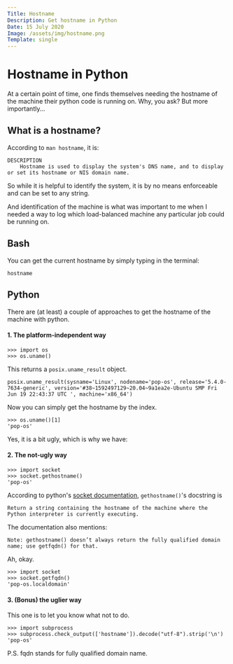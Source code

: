 ```yaml
---
Title: Hostname
Description: Get hostname in Python
Date: 15 July 2020
Image: /assets/img/hostname.png
Template: single
---
```


# Hostname in Python

At a certain point of time, one finds themselves needing the hostname of the machine their python code is running on. Why, you ask? But more importantly...


## What is a hostname?

According to `man hostname`, it is:
```
DESCRIPTION
    Hostname is used to display the system's DNS name, and to display or set its hostname or NIS domain name.
```
So while it is helpful to identify the system, it is by no means enforceable and can be set to any string.

And identification of the machine is what was important to me when I needed a way to log which load-balanced machine any particular job could be running on.


## Bash

You can get the current hostname by simply typing in the terminal:
```
hostname
```

## Python

There are (at least) a couple of approaches to get the hostname of the machine with python.

#### 1. The platform-independent way

```
>>> import os
>>> os.uname()
```

This returns a `posix.uname_result` object.

```
posix.uname_result(sysname='Linux', nodename='pop-os', release='5.4.0-7634-generic', version='#38~1592497129~20.04~9a1ea2e-Ubuntu SMP Fri Jun 19 22:43:37 UTC ', machine='x86_64')
```

Now you can simply get the hostname by the index.

```
>>> os.uname()[1]
'pop-os'
```

Yes, it is a bit ugly, which is why we have:

#### 2. The not-ugly way

```
>>> import socket
>>> socket.gethostname()
'pop-os'
```

According to python's [socket documentation](https://docs.python.org/3/library/socket.html#socket.gethostname), `gethostname()`'s docstring is 
```
Return a string containing the hostname of the machine where the Python interpreter is currently executing.
```
The documentation also mentions:

```
Note: gethostname() doesn’t always return the fully qualified domain name; use getfqdn() for that.
```

Ah, okay.
```
>>> import socket
>>> socket.getfqdn()
'pop-os.localdomain'
```

#### 3. (Bonus) the uglier way

This one is to let you know what not to do.

```
>>> import subprocess
>>> subprocess.check_output(['hostname']).decode("utf-8").strip('\n')
'pop-os'
```

P.S. fqdn stands for fully qualified domain name.
